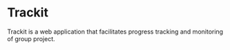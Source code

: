 # Trackit
Trackit is a web application that facilitates progress tracking and monitoring of group project. 
